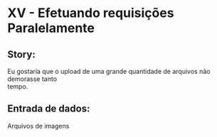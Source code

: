 # XV - Efetuando requisições Paralelamente

## Story:   
Eu gostaria que o upload de uma grande quantidade de arquivos não demorasse tanto   
tempo.      
   
## Entrada de dados:    
Arquivos de imagens   